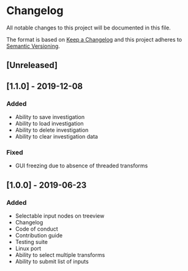 # Changelog
All notable changes to this project will be documented in this file.

The format is based on [Keep a Changelog](http://keepachangelog.com/en/1.0.0/)
and this project adheres to [Semantic Versioning](http://semver.org/spec/v2.0.0.html).

## [Unreleased]

## [1.1.0] - 2019-12-08

### Added

- Ability to save investigation
- Ability to load investigation
- Ability to delete investigation
- Ability to clear investigation data 

### Fixed

- GUI freezing due to absence of threaded transforms

## [1.0.0] - 2019-06-23

### Added

- Selectable input nodes on treeview
- Changelog
- Code of conduct
- Contribution guide
- Testing suite
- Linux port
- Ability to select multiple transforms
- Ability to submit list of inputs

